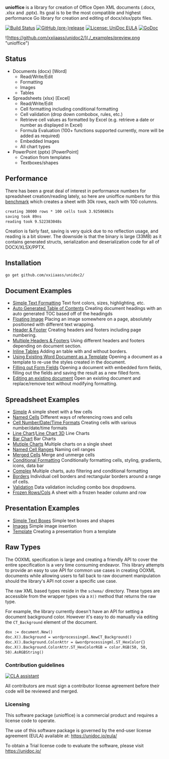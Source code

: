**unioffice** is a library for creation of Office Open XML documents (.docx, .xlsx
and .pptx).  Its goal is to be the most compatible and highest performance Go
library for creation and editing of docx/xlsx/pptx files.

[![Build Status](https://travis-ci.org/unidoc/unioffice.svg?branch=master)](https://travis-ci.org/unidoc/unioffice)
[![GitHub (pre-)release](https://img.shields.io/github/release/unidoc/unioffice/all.svg)](https://github.com/xxiiaass/unidoc2/releases)
[![License: UniDoc EULA](https://img.shields.io/badge/license-UniDoc%20EULA-blue)](https://unidoc.io/eula/)
[![GoDoc](https://godoc.org/github.com/xxiiaass/unidoc2?status.svg)](https://godoc.org/github.com/xxiiaass/unidoc2)

![https://github.com/xxiiaass/unidoc2/](./_examples/preview.png "unioffice")

## Status ##

- Documents (docx) [Word]
	- Read/Write/Edit
	- Formatting
	- Images
	- Tables
- Spreadsheets (xlsx) [Excel]
 	- Read/Write/Edit
 	- Cell formatting including conditional formatting
	- Cell validation (drop down combobox, rules, etc.)
    - Retrieve cell values as formatted by Excel (e.g. retrieve a date or number as displayed in Excel)
 	- Formula Evaluation (100+ functions supported currently, more will be added as required)
 	- Embedded Images
 	- All chart types
- PowerPoint (pptx) [PowerPoint]
	- Creation from templates
	- Textboxes/shapes


## Performance ##

There has been a great deal of interest in performance numbers for spreadsheet
creation/reading lately, so here are unioffice numbers for this
[benchmark](https://github.com/xxiiaass/unidoc2/tree/master/_examples/spreadsheet/lots-of-rows)
which creates a sheet with 30k rows, each with 100 columns.

    creating 30000 rows * 100 cells took 3.92506863s
    saving took 89ns
    reading took 9.522383048s

Creation is fairly fast, saving is very quick due to no reflection usage, and
reading is a bit slower. The downside is that the binary is large (33MB) as it
contains generated structs, serialization and deserialization code for all of
DOCX/XLSX/PPTX.

## Installation ##
    
    go get github.com/xxiiaass/unidoc2/

## Document Examples ##

- [Simple Text Formatting](https://github.com/xxiiaass/unidoc2/tree/master/_examples/document/simple) Text font colors, sizes, highlighting, etc.
- [Auto Generated Table of Contents](https://github.com/xxiiaass/unidoc2/tree/master/_examples/document/toc) Creating document headings with an auto generated TOC based off of the headingds
- [Floating Image](https://github.com/xxiiaass/unidoc2/tree/master/_examples/document/image) Placing an image somewhere on a page, absolutely positioned with different text wrapping.
- [Header & Footer](https://github.com/xxiiaass/unidoc2/tree/master/_examples/document/header-footer) Creating headers and footers including page numbering.
- [Multiple Headers & Footers](https://github.com/xxiiaass/unidoc2/tree/master/_examples/document/header-footer-multiple) Using different headers and footers depending on document section.
- [Inline Tables](https://github.com/xxiiaass/unidoc2/tree/master/_examples/document/tables) Adding an table with and without borders.
- [Using Existing Word Document as a Template](https://github.com/xxiiaass/unidoc2/tree/master/_examples/document/use-template) Opening a document as a template to re-use the styles created in the document.
- [Filling out Form Fields](https://github.com/xxiiaass/unidoc2/tree/master/_examples/document/fill-out-form) Opening a document with embedded form fields, filling out the fields and saving the result as  a new filled form.
- [Editing an existing document](https://github.com/xxiiaass/unidoc2/tree/master/_examples/document/edit-document) Open an existing document and replace/remove text without modifying formatting.

## Spreadsheet Examples ##
- [Simple](https://github.com/xxiiaass/unidoc2/tree/master/_examples/spreadsheet/simple) A simple sheet with a few cells
- [Named Cells](https://github.com/xxiiaass/unidoc2/tree/master/_examples/spreadsheet/named-cells) Different ways of referencing rows and cells
- [Cell Number/Date/Time Formats](https://github.com/xxiiaass/unidoc2/tree/master/_examples/spreadsheet/number-date-time-formats) Creating cells with various number/date/time formats
- [Line Chart](https://github.com/xxiiaass/unidoc2/tree/master/_examples/spreadsheet/line-chart)/[Line Chart 3D](https://github.com/xxiiaass/unidoc2/tree/master/_examples/spreadsheet/line-chart-3d) Line Charts
- [Bar Chart](https://github.com/xxiiaass/unidoc2/tree/master/_examples/spreadsheet/bar-chart) Bar Charts
- [Mutiple Charts](https://github.com/xxiiaass/unidoc2/tree/master/_examples/spreadsheet/multiple-charts) Multiple charts on a single sheet
- [Named Cell Ranges](https://github.com/xxiiaass/unidoc2/tree/master/_examples/spreadsheet/named-ranges) Naming cell ranges
- [Merged Cells](https://github.com/xxiiaass/unidoc2/tree/master/_examples/spreadsheet/merged) Merge and unmerge cells
- [Conditional Formatting](https://github.com/xxiiaass/unidoc2/tree/master/_examples/spreadsheet/conditional-formatting) Conditionally formatting cells, styling, gradients, icons, data bar
- [Complex](https://github.com/xxiiaass/unidoc2/tree/master/_examples/spreadsheet/complex) Multiple charts, auto filtering and conditional formatting
- [Borders](https://github.com/xxiiaass/unidoc2/tree/master/_examples/spreadsheet/borders) Individual cell borders and rectangular borders around a range of cells.
- [Validation](https://github.com/xxiiaass/unidoc2/tree/master/_examples/spreadsheet/validation) Data validation including combo box dropdowns.
- [Frozen Rows/Cols](https://github.com/xxiiaass/unidoc2/tree/master/_examples/spreadsheet/freeze-rows-cols) A sheet with a frozen header column and row

## Presentation Examples ##

- [Simple Text Boxes](https://github.com/xxiiaass/unidoc2/tree/master/_examples/presentation/simple) Simple text boxes and shapes
- [Images](https://github.com/xxiiaass/unidoc2/tree/master/_examples/presentation/image) Simple image insertion
- [Template](https://github.com/xxiiaass/unidoc2/tree/master/_examples/presentation/use-template/simple) Creating a presentation from a template

## Raw Types ##

The OOXML specification is large and creating a friendly API to cover the entire
specification is a very time consuming endeavor.  This library attempts to
provide an easy to use API for common use cases in creating OOXML documents
while allowing users to fall back to raw document manipulation should the
library's API not cover a specific use case.

The raw XML based types reside in the ```schema/``` directory. These types are
accessible from the wrapper types via a ```X()``` method that returns the raw
type. 

For example, the library currently doesn't have an API for setting a document
background color. However it's easy to do manually via editing the
```CT_Background``` element of the document.

    dox := document.New()
    doc.X().Background = wordprocessingml.NewCT_Background()
	doc.X().Background.ColorAttr = &wordprocessingml.ST_HexColor{}
	doc.X().Background.ColorAttr.ST_HexColorRGB = color.RGB(50, 50, 50).AsRGBString()

### Contribution guidelines ###

[![CLA assistant](https://cla-assistant.io/readme/badge/unidoc/unioffice)](https://cla-assistant.io/unidoc/unioffice)

All contributors are must sign a contributor license agreement before their code
will be reviewed and merged.


### Licensing ###

This software package (unioffice) is a commercial product and requires a license
code to operate.

The use of this software package is governed by the end-user license agreement 
(EULA) available at: https://unidoc.io/eula/

To obtain a Trial license code to evaluate the software, please visit
https://unidoc.io/

